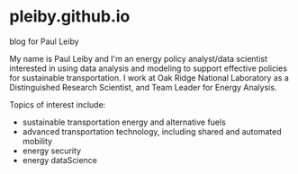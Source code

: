 # pleiby.github.io
blog for Paul Leiby

My name is Paul Leiby and I'm an energy policy analyst/data scientist interested in using data analysis and modeling to support effective policies for sustainable transportation. I work at Oak Ridge National Laboratory as a Distinguished Research Scientist, and Team Leader for Energy Analysis.

Topics of interest include:

* sustainable transportation energy and alternative fuels
* advanced transportation technology, including shared and automated mobility
* energy security
* energy dataScience
